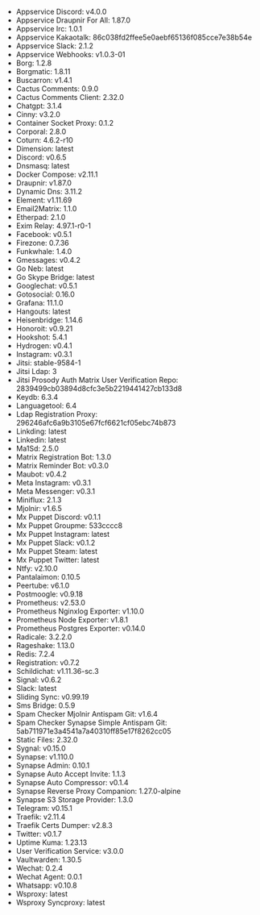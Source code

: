 * Appservice Discord: v4.0.0
* Appservice Draupnir For All: 1.87.0
* Appservice Irc: 1.0.1
* Appservice Kakaotalk: 86c038fd2ffee5e0aebf65136f085cce7e38b54e
* Appservice Slack: 2.1.2
* Appservice Webhooks: v1.0.3-01
* Borg: 1.2.8
* Borgmatic: 1.8.11
* Buscarron: v1.4.1
* Cactus Comments: 0.9.0
* Cactus Comments Client: 2.32.0
* Chatgpt: 3.1.4
* Cinny: v3.2.0
* Container Socket Proxy: 0.1.2
* Corporal: 2.8.0
* Coturn: 4.6.2-r10
* Dimension: latest
* Discord: v0.6.5
* Dnsmasq: latest
* Docker Compose: v2.11.1
* Draupnir: v1.87.0
* Dynamic Dns: 3.11.2
* Element: v1.11.69
* Email2Matrix: 1.1.0
* Etherpad: 2.1.0
* Exim Relay: 4.97.1-r0-1
* Facebook: v0.5.1
* Firezone: 0.7.36
* Funkwhale: 1.4.0
* Gmessages: v0.4.2
* Go Neb: latest
* Go Skype Bridge: latest
* Googlechat: v0.5.1
* Gotosocial: 0.16.0
* Grafana: 11.1.0
* Hangouts: latest
* Heisenbridge: 1.14.6
* Honoroit: v0.9.21
* Hookshot: 5.4.1
* Hydrogen: v0.4.1
* Instagram: v0.3.1
* Jitsi: stable-9584-1
* Jitsi Ldap: 3
* Jitsi Prosody Auth Matrix User Verification Repo: 2839499cb03894d8cfc3e5b2219441427cb133d8
* Keydb: 6.3.4
* Languagetool: 6.4
* Ldap Registration Proxy: 296246afc6a9b3105e67fcf6621cf05ebc74b873
* Linkding: latest
* Linkedin: latest
* Ma1Sd: 2.5.0
* Matrix Registration Bot: 1.3.0
* Matrix Reminder Bot: v0.3.0
* Maubot: v0.4.2
* Meta Instagram: v0.3.1
* Meta Messenger: v0.3.1
* Miniflux: 2.1.3
* Mjolnir: v1.6.5
* Mx Puppet Discord: v0.1.1
* Mx Puppet Groupme: 533cccc8
* Mx Puppet Instagram: latest
* Mx Puppet Slack: v0.1.2
* Mx Puppet Steam: latest
* Mx Puppet Twitter: latest
* Ntfy: v2.10.0
* Pantalaimon: 0.10.5
* Peertube: v6.1.0
* Postmoogle: v0.9.18
* Prometheus: v2.53.0
* Prometheus Nginxlog Exporter: v1.10.0
* Prometheus Node Exporter: v1.8.1
* Prometheus Postgres Exporter: v0.14.0
* Radicale: 3.2.2.0
* Rageshake: 1.13.0
* Redis: 7.2.4
* Registration: v0.7.2
* Schildichat: v1.11.36-sc.3
* Signal: v0.6.2
* Slack: latest
* Sliding Sync: v0.99.19
* Sms Bridge: 0.5.9
* Spam Checker Mjolnir Antispam Git: v1.6.4
* Spam Checker Synapse Simple Antispam Git: 5ab711971e3a4541a7a40310ff85e17f8262cc05
* Static Files: 2.32.0
* Sygnal: v0.15.0
* Synapse: v1.110.0
* Synapse Admin: 0.10.1
* Synapse Auto Accept Invite: 1.1.3
* Synapse Auto Compressor: v0.1.4
* Synapse Reverse Proxy Companion: 1.27.0-alpine
* Synapse S3 Storage Provider: 1.3.0
* Telegram: v0.15.1
* Traefik: v2.11.4
* Traefik Certs Dumper: v2.8.3
* Twitter: v0.1.7
* Uptime Kuma: 1.23.13
* User Verification Service: v3.0.0
* Vaultwarden: 1.30.5
* Wechat: 0.2.4
* Wechat Agent: 0.0.1
* Whatsapp: v0.10.8
* Wsproxy: latest
* Wsproxy Syncproxy: latest

